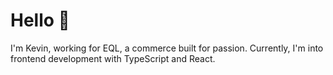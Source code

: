 # Hello 🌊

I'm Kevin, working for EQL, a commerce built for passion. Currently, I'm into frontend development with TypeScript and React.
